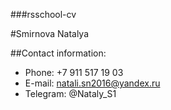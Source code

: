 ###rsschool-cv

#Smirnova Natalya

##Contact information:
* Phone: +7 911 517 19 03
* E-mail: natali.sn2016@yandex.ru
* Telegram: @Nataly_S1
